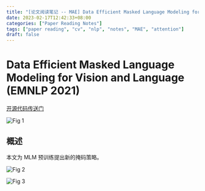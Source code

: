 ```yaml
---
title: "[论文阅读笔记 -- MAE] Data Efficient Masked Language Modeling for VL (EMNLP 2021)"
date: 2023-02-17T12:42:33+08:00
categories: ["Paper Reading Notes"]
tags: ["paper reading", "cv", "nlp", "notes", "MAE", "attention"]
draft: false
---
```


# Data Efficient Masked Language Modeling for Vision and Language (EMNLP 2021)

[开源代码传送门](https://github.com/yonatanbitton/data_efficient_masked_language_modeling_for_vision_and_language)

![Fig 1](/images/2023/PRN337/1.png)

## 概述

本文为 MLM 预训练提出新的掩码策略。  

![Fig 2](/images/2023/PRN337/2.png)

![Fig 3](/images/2023/PRN337/3.png)
